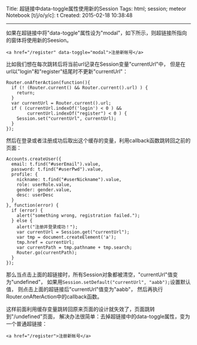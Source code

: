 Title: 超链接中data-toggle属性使用新的Session
Tags: html; session; meteor
Notebook [t/j/o/y/c]: t
Created: 2015-02-18 10:38:48

------

如果在超链接中将"data-toggle"属性设为"modal"，如下所示，则超链接所指向的窗体将使用新的Seesion。

    <a href="/register" data-toggle="modal">注册新帐号</a>

比如我们想在每次跳转后将当前url记录在Session变量"currentUrl"中，
但是在url以"login"和"register"结尾时不更新"currentUrl"：

    Router.onAfterAction(function(){
      if (! (Router.current() && Router.current().url) ) {
        return;
      }
      var currentUrl = Router.current().url;
      if ( (currentUrl.indexOf('login') < 0 ) &&
            currentUrl.indexOf("register") < 0 ) {
        Session.set("currentUrl", currentUrl);
      }
    });

然后在登录或者注册成功后取出这个缓存的变量，利用callback函数跳转回之前的页面：

    Accounts.createUser({
      email: t.find("#userEmail").value,
      password: t.find("#userPwd").value,
      profile: {
        nickname: t.find("#userNickname").value,
        role: userRole.value,
        gender: gender.value,
        desc: userDesc
      }
    }, function(error) {
      if (error) {
        alert("something wrong, registration failed.");
      } else {
        alert("注册并登录成功！");
        var currentUrl = Session.get("currentUrl");
        var tmp = document.createElement('a');
        tmp.href = currentUrl;
        var currentPath = tmp.pathname + tmp.search;
        Router.go(currentPath);
      }
    });

那么当点击上面的超链接时，所有Session对象都被清空，"currentUrl"值变为"undefined"，
如果用`Session.setDefault("currentUrl", "aabb");`设置默认值，
则点击上面的超链接后"currentUrl"值变为"aabb"，
然后再执行Router.onAfterAction中的callback函数。

这样前面利用缓存变量跳转回原来页面的设计就失效了，页面跳转到"/undefined"页面，
解决办法很简单：去掉超链接中的data-toggle属性，变为一个普通超链接：

    <a href="/register">注册新帐号</a>
